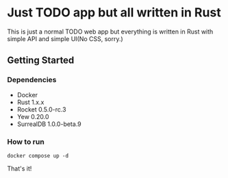 # Just TODO app but all written in Rust

This is just a normal TODO web app but everything is written in Rust with simple API and simple UI(No CSS, sorry.)

## Getting Started

### Dependencies

- Docker
- Rust 1.x.x
- Rocket 0.5.0-rc.3
- Yew 0.20.0
- SurrealDB 1.0.0-beta.9

### How to run

```
docker compose up -d
```

That's it!
